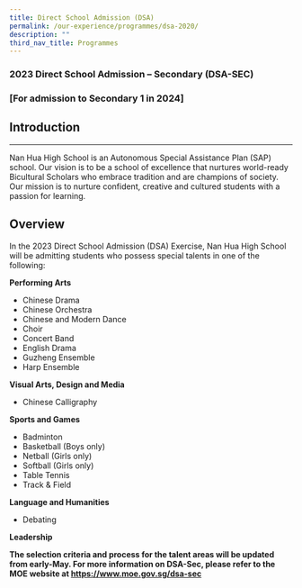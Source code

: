 ```yaml
---
title: Direct School Admission (DSA)
permalink: /our-experience/programmes/dsa-2020/
description: ""
third_nav_title: Programmes
---
```

### **2023 Direct School Admission – Secondary (DSA-SEC)**
### 
### **\[For admission to Secondary 1 in 2024\]**
## **Introduction**
----------------

Nan Hua High School is an Autonomous Special Assistance Plan (SAP) school. Our vision is to be a school of excellence that nurtures world-ready Bicultural Scholars who embrace tradition and are champions of society. Our mission is to nurture confident, creative and cultured students with a passion for learning.
  

**Overview**
------------

In the 2023 Direct School Admission (DSA) Exercise, Nan Hua High School will be admitting students who possess special talents in one of the following:  
 
**Performing Arts**

* Chinese Drama  
* Chinese Orchestra
* Chinese and Modern Dance
* Choir
* Concert Band 
* English Drama
* Guzheng Ensemble
* Harp Ensemble

**Visual Arts, Design and Media**

* Chinese Calligraphy

**Sports and Games**

* Badminton
* Basketball (Boys only)
* Netball (Girls only)
* Softball (Girls only)
* Table Tennis
* Track & Field

**Language and Humanities**

* Debating

**Leadership**

**The selection criteria and process for the talent areas will be updated from early-May. For more information on DSA-Sec, please refer to the MOE website at https://www.moe.gov.sg/dsa-sec**
      
    


